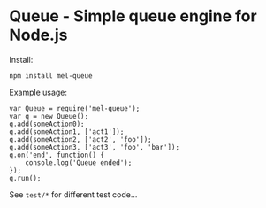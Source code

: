 Queue - Simple queue engine for Node.js
=======================================

Install:

	npm install mel-queue

Example usage:

	var Queue = require('mel-queue');
	var q = new Queue();
	q.add(someAction0);
	q.add(someAction1, ['act1']);
	q.add(someAction2, ['act2', 'foo']);
	q.add(someAction3, ['act3', 'foo', 'bar']);
	q.on('end', function() {
		console.log('Queue ended');
	});
	q.run();

See `test/*` for different test code...
